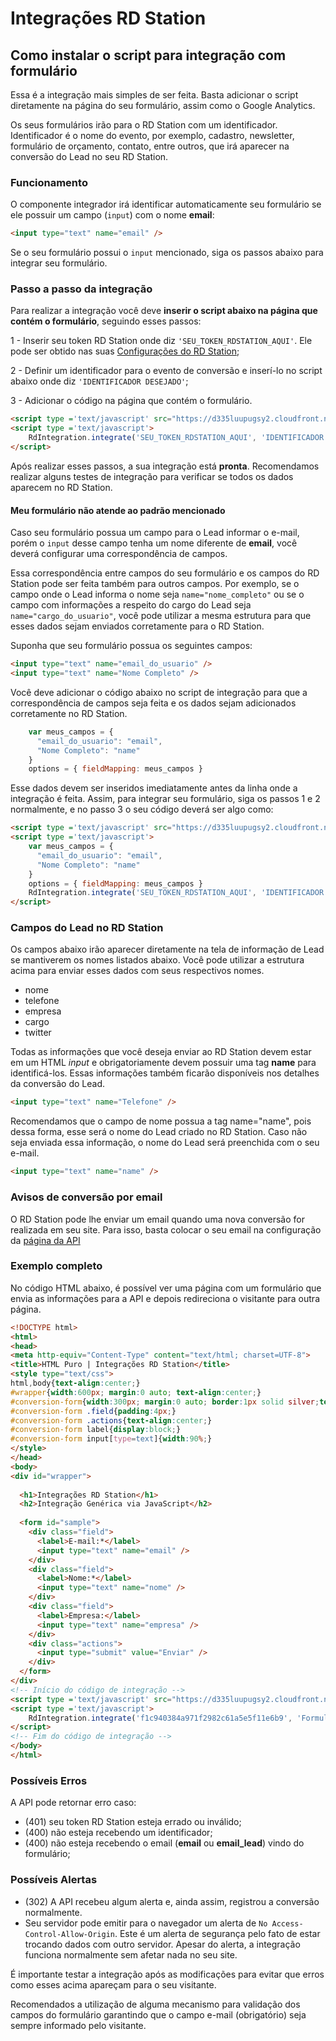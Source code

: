 # Integrações RD Station
## Como instalar o script para integração com formulário

Essa é a integração mais simples de ser feita. Basta adicionar o script diretamente na página do seu formulário, assim como o Google Analytics.

Os seus formulários irão para o RD Station com um identificador. Identificador é o nome do evento, por exemplo, cadastro, newsletter, formulário de orçamento, contato, entre outros, que irá aparecer na conversão do Lead no seu RD Station.


### Funcionamento

O componente integrador irá identificar automaticamente seu formulário se ele possuir um campo (`input`) com o nome **email**:
```HTML
<input type="text" name="email" />
```

Se o seu formulário possui o `input` mencionado, siga os passos abaixo para integrar seu formulário.

### Passo a passo da integração

Para realizar a integração você deve **inserir o script abaixo na página que contém o formulário**, seguindo esses passos:

1 - Inserir seu token RD Station onde diz `'SEU_TOKEN_RDSTATION_AQUI'`. Ele pode ser obtido nas suas [Configurações do RD Station](https://www.rdstation.com.br/integracoes);

2 - Definir um identificador para o evento de conversão e inserí-lo no script abaixo onde diz `'IDENTIFICADOR DESEJADO'`;

3 - Adicionar o código na página que contém o formulário.

```HTML
<script type ='text/javascript' src="https://d335luupugsy2.cloudfront.net/js/integration/0.1.0/rd-js-integration.min.js"></script>
<script type ='text/javascript'>
    RdIntegration.integrate('SEU_TOKEN_RDSTATION_AQUI', 'IDENTIFICADOR DESEJADO');
</script>
```

Após realizar esses passos, a sua integração está **pronta**. 
Recomendamos realizar alguns testes de integração para verificar se todos os dados aparecem no RD Station.

#### Meu formulário não atende ao padrão mencionado

Caso seu formulário possua um campo para o Lead informar o e-mail, porém o `input` desse campo tenha um nome diferente de <strong>email</strong>, você deverá configurar uma correspondência de campos.

Essa correspondência entre campos do seu formulário e os campos do RD Station pode ser feita também para outros campos. Por exemplo, se o campo onde o Lead informa o nome seja `name="nome_completo"` ou se o campo com informações a respeito do cargo do Lead seja `name="cargo_do_usuario"`, você pode utilizar a mesma estrutura para que esses dados sejam enviados corretamente para o RD Station.

Suponha que seu formulário possua os seguintes campos:
```HTML
<input type="text" name="email_do_usuario" />
<input type="text" name="Nome Completo" />
```

Você deve adicionar o código abaixo no script de integração para que a correspondência de campos seja feita e os dados sejam adicionados corretamente no RD Station.

```javascript
    var meus_campos = {
      "email_do_usuario": "email",
      "Nome Completo": "name"
    }
    options = { fieldMapping: meus_campos }
```

Esse dados devem ser inseridos imediatamente antes da linha onde a integração é feita. Assim, para integrar seu formulário, siga os passos 1 e 2 normalmente, e no passo 3 o seu código deverá ser algo como:

```HTML
<script type ='text/javascript' src="https://d335luupugsy2.cloudfront.net/js/integration/0.1.0/rd-js-integration.min.js"></script>
<script type ='text/javascript'>
    var meus_campos = {
      "email_do_usuario": "email",
      "Nome Completo": "name"
    }
    options = { fieldMapping: meus_campos }
    RdIntegration.integrate('SEU_TOKEN_RDSTATION_AQUI', 'IDENTIFICADOR DESEJADO', options);
</script>
```

### Campos do Lead no RD Station

Os campos abaixo irão aparecer diretamente na tela de informação de Lead se mantiverem os nomes listados abaixo. Você pode utilizar a estrutura acima para enviar esses dados com seus respectivos nomes.

<ul>
<li>nome</li>
<li>telefone</li>
<li>empresa</li>
<li>cargo</li>
<li>twitter</li>
</ul>

Todas as informações que você deseja enviar ao RD Station devem estar em um HTML <em>input</em> e obrigatoriamente devem possuir uma tag <strong>name</strong> para identificá-los. Essas informações também ficarão disponíveis nos detalhes da conversão do Lead.
```HTML
<input type="text" name="Telefone" />
```

Recomendamos que o campo de nome possua a tag name="name", pois dessa forma, esse será o nome do Lead criado no RD Station. Caso não seja enviada essa informação, o nome do Lead será preenchida com o seu e-mail.
```HTML
<input type="text" name="name" />
```

### Avisos de conversão por email

O RD Station pode lhe enviar um email quando uma nova conversão for realizada em seu site. Para isso, basta colocar o seu email na configuração da [página da API](https://www.rdstation.com.br/integracoes)


### Exemplo completo

No código HTML abaixo, é possível ver uma página com um formulário que envia as informações para a API e depois redireciona o visitante para outra página.

```HTML
<!DOCTYPE html>
<html>
<head>
<meta http-equiv="Content-Type" content="text/html; charset=UTF-8">
<title>HTML Puro | Integrações RD Station</title>
<style type="text/css">
html,body{text-align:center;}
#wrapper{width:600px; margin:0 auto; text-align:center;}
#conversion-form{width:300px; margin:0 auto; border:1px solid silver;text-align:left;}
#conversion-form .field{padding:4px;}
#conversion-form .actions{text-align:center;}
#conversion-form label{display:block;}
#conversion-form input[type=text]{width:90%;}
</style>
</head>
<body>
<div id="wrapper">
 
  <h1>Integrações RD Station</h1>
  <h2>Integração Genérica via JavaScript</h2>
 
  <form id="sample"> 
    <div class="field">
      <label>E-mail:*</label>
      <input type="text" name="email" />
    </div>
    <div class="field">
      <label>Nome:*</label>
      <input type="text" name="nome" />
    </div>
    <div class="field">
      <label>Empresa:</label>
      <input type="text" name="empresa" />
    </div>
    <div class="actions">
      <input type="submit" value="Enviar" />
    </div>
  </form> 
</div>
<!-- Início do código de integração -->
<script type ='text/javascript' src="https://d335luupugsy2.cloudfront.net/js/integration/0.1.0/rd-js-integration.min.js"></script>
<script type ='text/javascript'>
    RdIntegration.integrate('f1c940384a971f2982c61a5e5f11e6b9', 'Formulário de contato');
</script>
<!-- Fim do código de integração -->
</body>
</html>
```

### Possíveis Erros

A API pode retornar erro caso:
 - (401) seu token RD Station esteja errado ou inválido;
 - (400) não esteja recebendo um identificador;
 - (400) não esteja recebendo o email (<strong>email</strong> ou <strong>email_lead</strong>) vindo do formulário;


### Possíveis Alertas
- (302) A API recebeu algum alerta e, ainda assim, registrou a conversão normalmente.
- Seu servidor pode emitir para o navegador um alerta de `No Access-Control-Allow-Origin`.
Este é um alerta de segurança pelo fato de estar trocando dados com outro servidor. Apesar do alerta, a integração funciona normalmente sem afetar nada no seu site.



É importante testar a integração após as modificações para evitar que erros como esses acima apareçam para o seu visitante.

Recomendados a utilização de alguma mecanismo para validação dos campos do formulário garantindo que o campo e-mail (obrigatório) seja sempre informado pelo visitante. 
